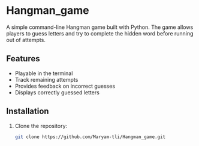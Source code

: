 # Hangman_game

A simple command-line Hangman game built with Python. The game allows players to guess letters and try to complete the hidden word before running out of attempts.

## Features
- Playable in the terminal
- Track remaining attempts
- Provides feedback on incorrect guesses
- Displays correctly guessed letters

## Installation

1. Clone the repository:
   ```bash
   git clone https://github.com/Maryam-tli/Hangman_game.git

